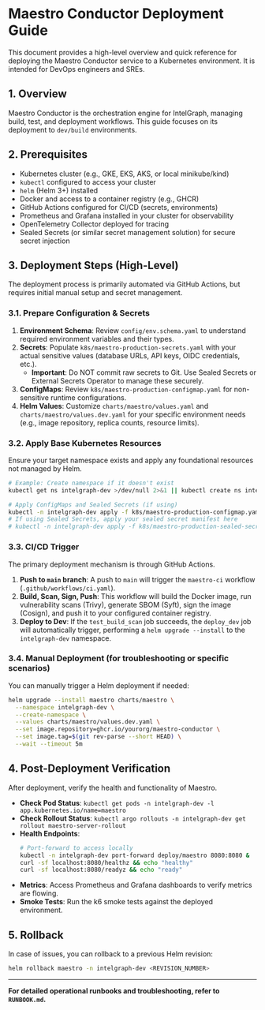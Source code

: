 # Maestro Conductor Deployment Guide

This document provides a high-level overview and quick reference for deploying the Maestro Conductor service to a Kubernetes environment. It is intended for DevOps engineers and SREs.

## 1. Overview

Maestro Conductor is the orchestration engine for IntelGraph, managing build, test, and deployment workflows. This guide focuses on its deployment to `dev/build` environments.

## 2. Prerequisites

- Kubernetes cluster (e.g., GKE, EKS, AKS, or local minikube/kind)
- `kubectl` configured to access your cluster
- `helm` (Helm 3+) installed
- Docker and access to a container registry (e.g., GHCR)
- GitHub Actions configured for CI/CD (secrets, environments)
- Prometheus and Grafana installed in your cluster for observability
- OpenTelemetry Collector deployed for tracing
- Sealed Secrets (or similar secret management solution) for secure secret injection

## 3. Deployment Steps (High-Level)

The deployment process is primarily automated via GitHub Actions, but requires initial manual setup and secret management.

### 3.1. Prepare Configuration & Secrets

1.  **Environment Schema**: Review `config/env.schema.yaml` to understand required environment variables and their types.
2.  **Secrets**: Populate `k8s/maestro-production-secrets.yaml` with your actual sensitive values (database URLs, API keys, OIDC credentials, etc.).
    - **Important**: Do NOT commit raw secrets to Git. Use Sealed Secrets or External Secrets Operator to manage these securely.
3.  **ConfigMaps**: Review `k8s/maestro-production-configmap.yaml` for non-sensitive runtime configurations.
4.  **Helm Values**: Customize `charts/maestro/values.yaml` and `charts/maestro/values.dev.yaml` for your specific environment needs (e.g., image repository, replica counts, resource limits).

### 3.2. Apply Base Kubernetes Resources

Ensure your target namespace exists and apply any foundational resources not managed by Helm.

```bash
# Example: Create namespace if it doesn't exist
kubectl get ns intelgraph-dev >/dev/null 2>&1 || kubectl create ns intelgraph-dev

# Apply ConfigMaps and Sealed Secrets (if using)
kubectl -n intelgraph-dev apply -f k8s/maestro-production-configmap.yaml
# If using Sealed Secrets, apply your sealed secret manifest here
# kubectl -n intelgraph-dev apply -f k8s/maestro-production-sealed-secrets.yaml
```

### 3.3. CI/CD Trigger

The primary deployment mechanism is through GitHub Actions.

1.  **Push to `main` branch**: A push to `main` will trigger the `maestro-ci` workflow (`.github/workflows/ci.yaml`).
2.  **Build, Scan, Sign, Push**: This workflow will build the Docker image, run vulnerability scans (Trivy), generate SBOM (Syft), sign the image (Cosign), and push it to your configured container registry.
3.  **Deploy to Dev**: If the `test_build_scan` job succeeds, the `deploy_dev` job will automatically trigger, performing a `helm upgrade --install` to the `intelgraph-dev` namespace.

### 3.4. Manual Deployment (for troubleshooting or specific scenarios)

You can manually trigger a Helm deployment if needed:

```bash
helm upgrade --install maestro charts/maestro \
  --namespace intelgraph-dev \
  --create-namespace \
  --values charts/maestro/values.dev.yaml \
  --set image.repository=ghcr.io/yourorg/maestro-conductor \
  --set image.tag=$(git rev-parse --short HEAD) \
  --wait --timeout 5m
```

## 4. Post-Deployment Verification

After deployment, verify the health and functionality of Maestro.

- **Check Pod Status**: `kubectl get pods -n intelgraph-dev -l app.kubernetes.io/name=maestro`
- **Check Rollout Status**: `kubectl argo rollouts -n intelgraph-dev get rollout maestro-server-rollout`
- **Health Endpoints**:
  ```bash
  # Port-forward to access locally
  kubectl -n intelgraph-dev port-forward deploy/maestro 8080:8080 &
  curl -sf localhost:8080/healthz && echo "healthy"
  curl -sf localhost:8080/readyz && echo "ready"
  ```
- **Metrics**: Access Prometheus and Grafana dashboards to verify metrics are flowing.
- **Smoke Tests**: Run the k6 smoke tests against the deployed environment.

## 5. Rollback

In case of issues, you can rollback to a previous Helm revision:

```bash
helm rollback maestro -n intelgraph-dev <REVISION_NUMBER>
```

---

**For detailed operational runbooks and troubleshooting, refer to `RUNBOOK.md`.**
